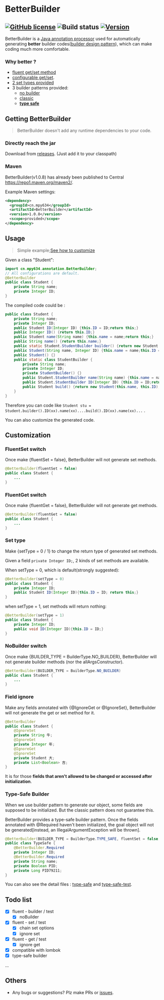 # BetterBuilder

[![GitHub license](https://img.shields.io/github/license/LEODPEN/BetterBuilder)](https://github.com/LEODPEN/BetterBuilder/blob/main/LICENSE) 
![Build status](https://img.shields.io/badge/build-passing-brightgreen)
[![Version](https://img.shields.io/badge/version-1.0.8-orange)](https://github.com/LEODPEN/BetterBuilder/releases)
---
BetterBuilder is a [Java annotation processor](https://docs.oracle.com/javase/8/docs/api/javax/annotation/processing/Processor.html) used for
automatically generating **better** builder codes([builder design pattern](https://en.wikipedia.org/wiki/Builder_pattern#Java)), 
which can make coding much more comfortable.

### Why better ?

+ [fluent get/set method](#fluentSet-switch)
+ [configurable get/set](#field-ignore).
+ [2 set types provided](#set-type)
+ 3 builder patterns provided:
    + [no builder](#nobuilder-switch)
    + [classic](#usage)
    + [**type safe**](#type-safe-builder)


## Getting BetterBuilder

> BetterBuilder doesn't add any runtime dependencies to your code.

### Directly reach the jar

Download from [releases](https://github.com/LEODPEN/betterBuilder/releases).
(Just add it to your classpath)
### Maven

BetterBuilder(v1.0.8) has already been published to Central https://repo1.maven.org/maven2/.

Example Maven settings:

```xml
<dependency>
  <groupId>cn.mpy634</groupId>
  <artifactId>BetterBuilder</artifactId>
  <version>1.0.8</version>
  <scope>provided</scope>
</dependency>
```

## Usage

> Simple example;[See how to customize](#customization)
 
Given a class "Student":

```java
import cn.mpy634.annotation.BetterBuilder;
// All configurations are default.
@BetterBuilder
public class Student {
    private String name;
    private Integer ID;
}
```
The compiled code could be :
```java
public class Student {
    private String name;
    private Integer ID;
    public Student ID(Integer ID) {this.ID = ID;return this;}
    public Integer ID() {return this.ID;}
    public Student name(String name) {this.name = name;return this;}
    public String name() {return this.name;}
    public static Student.StudentBuilder builder() {return new Student.StudentBuilder();}
    public Student(String name, Integer ID) {this.name = name;this.ID = ID;}
    public Student() {}
    public static class StudentBuilder {
        private String name;
        private Integer ID;
        private StudentBuilder() {}
        public Student.StudentBuilder name(String name) {this.name = name;return this;}
        public Student.StudentBuilder ID(Integer ID) {this.ID = ID;return this;}
        public Student build() {return new Student(this.name, this.ID);}
    }
}
```
Therefore you can code like `Student stu = Student.builder().ID(xx).name(xx)....build().ID(xx).name(xx)...` .

You can also customize the generated code.
 
## Customization

### FluentSet switch

Once make {fluentSet = false}, BetterBuilder will not generate set methods.
```java
@BetterBuilder(fluentSet = false)
public class Student {
    ...
}
```

### FluentGet switch

Once make {fluentGet = false}, BetterBuilder will not generate get methods.
```java
@BetterBuilder(fluentGet = false)
public class Student {
    ...
}
```

### Set type

Make {setType = 0 / 1} to change the return type of generated set methods.

Given a field `private Integer ID;`, 2 kinds of set methods are available.

When setType = 0, which is default(strongly suggested):
```java
@BetterBuilder(setType = 0)
public class Student {
    private Integer ID;
    public Student ID(Integer ID){this.ID = ID; return this;}
}
```
when setType = 1, set methods will return nothing:
```java
@BetterBuilder(setType = 1)
public class Student {
    private Integer ID;
    public void ID(Integer ID){this.ID = ID;}
}
```

### NoBuilder switch

Once make {BUILDER_TYPE = BuilderType.NO_BUILDER}, BetterBuilder will not generate builder methods (nor the allArgsConstructor).
```java
@BetterBuilder(BUILDER_TYPE = BuilderType.NO_BUILDER)
public class Student {
    ...
}
```

### Field ignore

Make any fields annotated with {@IgnoreGet or @IgnoreSet}, BetterBuilder will
not generate the get or set method for it.
```java
@BetterBuilder
public class Student {
    @IgnoreSet
    private String 牛;
    @IgnoreGet
    private Integer 年;
    @IgnoreGet
    @IgnoreSet
    private Student 大;
    private List<Boolean> 吉;
}
```
It is for those **fields that aren't allowed to be changed or accessed after 
initialization**.

### Type-Safe Builder

When we use builder pattern to generate our object, some fields are supposed to be
initialized. But the classic pattern does not guarantee this.

BetterBuilder provides a type-safe builder pattern. Once the fields annotated with
@Required haven't been initialized, the goal object will not be generated[instead, an IllegalArgumentException will be thrown].

```java
@BetterBuilder(BUILDER_TYPE = BuilderType.TYPE_SAFE, fluentSet = false, fluentGet = true)
public class TypeSafe {
    @BetterBuilder.Required
    private Integer ID;
    @BetterBuilder.Required
    private String name;
    private Boolean PID;
    private Long PID79211;
}
```
You can also see the detail files : 
[type-safe](https://github.com/LEODPEN/BetterBuilder/blob/main/testModule/src/main/java/TypeSafe.java) and  [type-safe-test](https://github.com/LEODPEN/BetterBuilder/blob/main/testModule/src/test/java/TypeSafeTest.java).

## Todo list

- [x] fluent - builder / test
    - [x] noBuilder
- [x] fluent - set / test
    - [x] chain set options
    - [x] ignore set
- [x] fluent - get / test
    - [x] ignore get
- [x] compatible with lombok
- [x] type-safe builder

...

## Others

+ Any bugs or suggestions? Plz make PRs or [issues](https://github.com/LEODPEN/BetterBuilder/issues).
